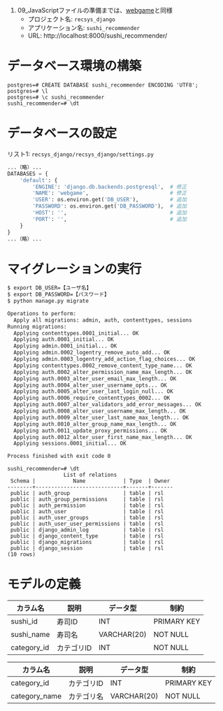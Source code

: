 1. 09_JavaScriptファイルの準備までは、[webgame](../webgame/)と同様
   - プロジェクト名: `recsys_django`
   - アプリケーション名: `sushi_recommender`
   - URL: http://localhost:8000/sushi_recommender/

# データベース環境の構築
```pgsql
postgres=# CREATE DATABASE sushi_recommender ENCODING 'UTF8';
postgres=# \l
postgres=# \c sushi_recommender
sushi_recommender=# \dt
```

# データベースの設定

リスト1: `recsys_django/recsys_django/settings.py`
```py
...（略）...
DATABASES = {
    'default': {
        'ENGINE': 'django.db.backends.postgresql',	# 修正
        'NAME': 'webgame',							# 修正
        'USER': os.environ.get('DB_USER'),			# 追加
        'PASSWORD': os.environ.get('DB_PASSWORD'),	# 追加
        'HOST': '',									# 追加
        'PORT': '',									# 追加
    }
}
...（略）...
```

# マイグレーションの実行
```bash
$ export DB_USER=【ユーザ名】
$ export DB_PASSWORD=【パスワード】
$ python manage.py migrate
```

```bash
Operations to perform:
  Apply all migrations: admin, auth, contenttypes, sessions
Running migrations:
  Applying contenttypes.0001_initial... OK
  Applying auth.0001_initial... OK
  Applying admin.0001_initial... OK
  Applying admin.0002_logentry_remove_auto_add... OK
  Applying admin.0003_logentry_add_action_flag_choices... OK
  Applying contenttypes.0002_remove_content_type_name... OK
  Applying auth.0002_alter_permission_name_max_length... OK
  Applying auth.0003_alter_user_email_max_length... OK
  Applying auth.0004_alter_user_username_opts... OK
  Applying auth.0005_alter_user_last_login_null... OK
  Applying auth.0006_require_contenttypes_0002... OK
  Applying auth.0007_alter_validators_add_error_messages... OK
  Applying auth.0008_alter_user_username_max_length... OK
  Applying auth.0009_alter_user_last_name_max_length... OK
  Applying auth.0010_alter_group_name_max_length... OK
  Applying auth.0011_update_proxy_permissions... OK
  Applying auth.0012_alter_user_first_name_max_length... OK
  Applying sessions.0001_initial... OK

Process finished with exit code 0
```

```pgsql
sushi_recommender=# \dt
                  List of relations
 Schema |            Name            | Type  | Owner 
--------+----------------------------+-------+-------
 public | auth_group                 | table | rsl
 public | auth_group_permissions     | table | rsl
 public | auth_permission            | table | rsl
 public | auth_user                  | table | rsl
 public | auth_user_groups           | table | rsl
 public | auth_user_user_permissions | table | rsl
 public | django_admin_log           | table | rsl
 public | django_content_type        | table | rsl
 public | django_migrations          | table | rsl
 public | django_session             | table | rsl
(10 rows)
```

# モデルの定義

| カラム名 | 説明 | データ型 | 制約 |
| --- | --- | --- | --- |
| sushi_id | 寿司ID | INT	| PRIMARY KEY |
| sushi_name | 寿司名 | VARCHAR(20)	| NOT NULL |
| category_id | カテゴリID | INT | NOT NULL |

| カラム名 | 説明 | データ型 | 制約 |
| --- | --- | --- | --- |
| category_id | カテゴリID | INT	| PRIMARY KEY |
| category_name | カテゴリ名 | VARCHAR(20)	| NOT NULL |



